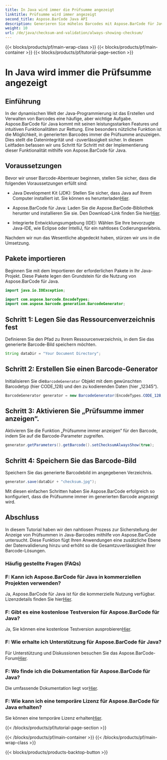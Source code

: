 ```yaml
---
title: In Java wird immer die Prüfsumme angezeigt
linktitle: Prüfsumme wird immer angezeigt
second_title: Aspose.BarCode Java API
description: Generieren Sie mühelos Barcodes mit Aspose.BarCode für Java. Erfahren Sie in dieser Schritt-für-Schritt-Anleitung, wie Sie Prüfsummen für eine verbesserte Datenintegrität immer anzeigen.
weight: 10
url: /de/java/checksum-and-validation/always-showing-checksum/
---
```


{{< blocks/products/pf/main-wrap-class >}}
{{< blocks/products/pf/main-container >}}
{{< blocks/products/pf/tutorial-page-section >}}

# In Java wird immer die Prüfsumme angezeigt


## Einführung

In der dynamischen Welt der Java-Programmierung ist das Erstellen und Verwalten von Barcodes eine häufige, aber wichtige Aufgabe. Aspose.BarCode für Java kommt mit seinen leistungsstarken Features und intuitiven Funktionalitäten zur Rettung. Eine besonders nützliche Funktion ist die Möglichkeit, in generierten Barcodes immer die Prüfsumme anzuzeigen. Dies stellt die Datenintegrität und -zuverlässigkeit sicher. In diesem Leitfaden befassen wir uns Schritt für Schritt mit der Implementierung dieser Funktionalität mithilfe von Aspose.BarCode für Java.

## Voraussetzungen

Bevor wir unser Barcode-Abenteuer beginnen, stellen Sie sicher, dass die folgenden Voraussetzungen erfüllt sind:

-  Java Development Kit (JDK): Stellen Sie sicher, dass Java auf Ihrem Computer installiert ist. Sie können es herunterladen[Hier](https://www.oracle.com/java/technologies/javase-downloads.html).

- Aspose.BarCode für Java: Laden Sie die Aspose.BarCode-Bibliothek herunter und installieren Sie sie. Den Download-Link finden Sie hier[Hier](https://releases.aspose.com/barcode/java/).

- Integrierte Entwicklungsumgebung (IDE): Wählen Sie Ihre bevorzugte Java-IDE, wie Eclipse oder IntelliJ, für ein nahtloses Codierungserlebnis.

Nachdem wir nun das Wesentliche abgedeckt haben, stürzen wir uns in die Umsetzung.

## Pakete importieren

Beginnen Sie mit dem Importieren der erforderlichen Pakete in Ihr Java-Projekt. Diese Pakete legen den Grundstein für die Nutzung von Aspose.BarCode für Java.

```java
import java.io.IOException;

import com.aspose.barcode.EncodeTypes;
import com.aspose.barcode.generation.BarcodeGenerator;
```

## Schritt 1: Legen Sie das Ressourcenverzeichnis fest

Definieren Sie den Pfad zu Ihrem Ressourcenverzeichnis, in dem Sie das generierte Barcode-Bild speichern möchten.

```java
String dataDir = "Your Document Directory";
```

## Schritt 2: Erstellen Sie einen Barcode-Generator

 Initialisieren Sie die`BarcodeGenerator` Objekt mit dem gewünschten Barcodetyp (hier CODE_128) und den zu kodierenden Daten (hier „12345“).

```java
BarcodeGenerator generator = new BarcodeGenerator(EncodeTypes.CODE_128, "12345");
```

## Schritt 3: Aktivieren Sie „Prüfsumme immer anzeigen“.

Aktivieren Sie die Funktion „Prüfsumme immer anzeigen“ für den Barcode, indem Sie auf die Barcode-Parameter zugreifen.

```java
generator.getParameters().getBarcode().setChecksumAlwaysShow(true);
```

## Schritt 4: Speichern Sie das Barcode-Bild

Speichern Sie das generierte Barcodebild im angegebenen Verzeichnis.

```java
generator.save(dataDir + "checksum.jpg");
```

Mit diesen einfachen Schritten haben Sie Aspose.BarCode erfolgreich so konfiguriert, dass die Prüfsumme immer im generierten Barcode angezeigt wird.

## Abschluss

In diesem Tutorial haben wir den nahtlosen Prozess zur Sicherstellung der Anzeige von Prüfsummen in Java-Barcodes mithilfe von Aspose.BarCode untersucht. Diese Funktion fügt Ihren Anwendungen eine zusätzliche Ebene der Datenvalidierung hinzu und erhöht so die Gesamtzuverlässigkeit Ihrer Barcode-Lösungen.

### Häufig gestellte Fragen (FAQs)

### F: Kann ich Aspose.BarCode für Java in kommerziellen Projekten verwenden?
 Ja, Aspose.BarCode für Java ist für die kommerzielle Nutzung verfügbar. Lizenzdetails finden Sie hier[Hier](https://purchase.aspose.com/buy).

### F: Gibt es eine kostenlose Testversion für Aspose.BarCode für Java?
 Ja, Sie können eine kostenlose Testversion ausprobieren[Hier](https://releases.aspose.com/).

### F: Wie erhalte ich Unterstützung für Aspose.BarCode für Java?
 Für Unterstützung und Diskussionen besuchen Sie das Aspose.BarCode-Forum[Hier](https://forum.aspose.com/c/barcode/13).

### F: Wo finde ich die Dokumentation für Aspose.BarCode für Java?
 Die umfassende Dokumentation liegt vor[Hier](https://reference.aspose.com/barcode/java/).

### F: Wie kann ich eine temporäre Lizenz für Aspose.BarCode für Java erhalten?
 Sie können eine temporäre Lizenz erhalten[Hier](https://purchase.aspose.com/temporary-license/).


{{< /blocks/products/pf/tutorial-page-section >}}

{{< /blocks/products/pf/main-container >}}
{{< /blocks/products/pf/main-wrap-class >}}

{{< blocks/products/products-backtop-button >}}
